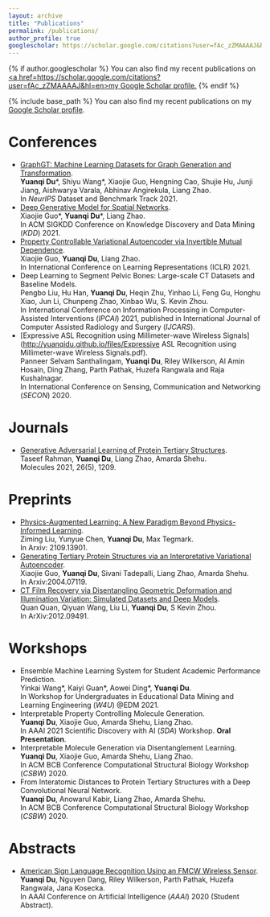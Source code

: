 ```yaml
---
layout: archive
title: "Publications"
permalink: /publications/
author_profile: true
googlescholar: https://scholar.google.com/citations?user=fAc_zZMAAAAJ&hl=en
---
```


{% if author.googlescholar %}
  You can also find my recent publications on <u><a href=https://scholar.google.com/citations?user=fAc_zZMAAAAJ&hl=en>my Google Scholar profile</a>.</u>
{% endif %}

{% include base_path %}
You can also find my recent publications on my [Google Scholar profile](https://scholar.google.com/citations?user=fAc_zZMAAAAJ&hl=en).

Conferences
======
* [GraphGT: Machine Learning Datasets for Graph Generation and Transformation](https://openreview.net/forum?id=NYgt9vcdyjm).  
**Yuanqi Du**\*, Shiyu Wang\*, Xiaojie Guo, Hengning Cao, Shujie Hu, Junji Jiang, Aishwarya Varala, Abhinav Angirekula, Liang Zhao.  
In *NeurIPS* Dataset and Benchmark Track 2021.
* [Deep Generative Model for Spatial Networks](http://cs.emory.edu/~lzhao41/materials/papers/KDD21__Spatial_Graphs_Disentanglement_preprinted.pdf).  
Xiaojie Guo\*, **Yuanqi Du**\*, Liang Zhao.  
In ACM SIGKDD Conference on Knowledge Discovery and Data Mining (*KDD*) 2021.
* [Property Controllable Variational Autoencoder via Invertible Mutual Dependence](https://openreview.net/forum?id=tYxG_OMs9WE).  
Xiaojie Guo, **Yuanqi Du**, Liang Zhao.  
In International Conference on Learning Representations (ICLR) 2021.
* Deep Learning to Segment Pelvic Bones: Large-scale CT Datasets and Baseline Models.  
Pengbo Liu, Hu Han, **Yuanqi Du**, Heqin Zhu, Yinhao Li, Feng Gu, Honghu Xiao, Jun Li, Chunpeng Zhao, Xinbao Wu, S. Kevin Zhou.  
In International Conference on Information Processing in Computer-Assisted Interventions (*IPCAI*) 2021, published in International Journal of Computer Assisted Radiology and Surgery (*IJCARS*).
* [Expressive ASL Recognition using Millimeter-wave Wireless Signals](http://yuanqidu.github.io/files/Expressive ASL Recognition using Millimeter-wave Wireless Signals.pdf).  
Panneer Selvam Santhalingam, **Yuanqi Du**, Riley Wilkerson, Al Amin Hosain, Ding Zhang, Parth Pathak, Huzefa Rangwala and Raja Kushalnagar.  
In International Conference on Sensing, Communication and Networking (*SECON*) 2020.

Journals
======
* [Generative Adversarial Learning of Protein Tertiary Structures](https://www.mdpi.com/1420-3049/26/5/1209).  
Taseef Rahman, **Yuanqi Du**, Liang Zhao, Amarda Shehu.  
Molecules 2021, 26(5), 1209.

Preprints
======
* [Physics-Augmented Learning: A New Paradigm Beyond Physics-Informed Learning](https://arxiv.org/abs/2109.13901).  
Ziming Liu, Yunyue Chen, **Yuanqi Du**, Max Tegmark.  
In Arxiv: 2109.13901.
* [Generating Tertiary Protein Structures via an Interpretative Variational Autoencoder](https://arxiv.org/abs/2004.07119).  
Xiaojie Guo, **Yuanqi Du**, Sivani Tadepalli, Liang Zhao, Amarda Shehu.  
In Arxiv:2004.07119.
* [CT Film Recovery via Disentangling Geometric Deformation and Illumination Variation: Simulated Datasets and Deep Models](https://arxiv.org/abs/2012.09491).  
Quan Quan, Qiyuan Wang, Liu Li, **Yuanqi Du**, S Kevin Zhou.  
In ArXiv:2012.09491.


Workshops
======
* Ensemble Machine Learning System for Student Academic Performance Prediction.  
Yinkai Wang\*, Kaiyi Guan\*, Aowei Ding\*, **Yuanqi Du**.  
In Workshop for Undergraduates in Educational Data Mining and Learning Engineering (*W4U*) @EDM 2021.
* Interpretable Property Controlling Molecule Generation.  
**Yuanqi Du**, Xiaojie Guo, Amarda Shehu, Liang Zhao.  
In AAAI 2021 Scientific Discovery with AI (*SDA*) Workshop. **Oral Presentation**.
* Interpretable Molecule Generation via Disentanglement Learning.  
**Yuanqi Du**, Xiaojie Guo, Amarda Shehu, Liang Zhao.  
In ACM BCB Conference Computational Structural Biology Workshop (*CSBW*) 2020.
* From Interatomic Distances to Protein Tertiary Structures with a Deep Convolutional Neural Network.  
**Yuanqi Du**, Anowarul Kabir, Liang Zhao, Amarda Shehu.  
In ACM BCB Conference Computational Structural Biology Workshop (*CSBW*) 2020.

Abstracts
======
* [American Sign Language Recognition Using an FMCW Wireless Sensor](http://yuanqidu.github.io/files/American_Sign_Language_Recognition_Using_an_FMCW_Wireless_Sensor.pdf).  
**Yuanqi Du**, Nguyen Dang, Riley Wilkerson, Parth Pathak, Huzefa Rangwala, Jana Kosecka.  
In AAAI Conference on Artificial Intelligence (*AAAI*) 2020 (Student Abstract).

<!---->
<!--{% for post in site.publications reversed %}-->
<!--  {% include archive-single.html %}-->
<!--{% endfor %}-->
